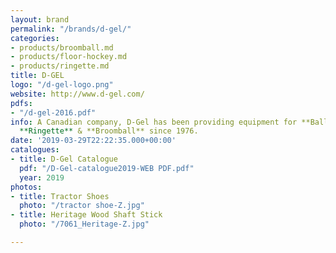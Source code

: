 ```yaml
---
layout: brand
permalink: "/brands/d-gel/"
categories:
- products/broomball.md
- products/floor-hockey.md
- products/ringette.md
title: D-GEL
logo: "/d-gel-logo.png"
website: http://www.d-gel.com/
pdfs:
- "/d-gel-2016.pdf"
info: A Canadian company, D-Gel has been providing equipment for **Ball Hockey**,
  **Ringette** & **Broomball** since 1976.
date: '2019-03-29T22:22:35.000+00:00'
catalogues:
- title: D-Gel Catalogue
  pdf: "/D-Gel-catalogue2019-WEB PDF.pdf"
  year: 2019
photos:
- title: Tractor Shoes
  photo: "/tractor shoe-Z.jpg"
- title: Heritage Wood Shaft Stick
  photo: "/7061_Heritage-Z.jpg"

---
```

